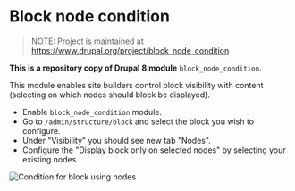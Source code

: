 # Block node condition

> NOTE: Project is maintained at https://www.drupal.org/project/block_node_condition

**This is a repository copy of Drupal 8 module** `block_node_condition`.

This module enables site builders control block visibility with content (selecting on which nodes should block be displayed).

- Enable `block_node_condition` module.
- Go to `/admin/structure/block` and select the block you wish to configure.
- Under "Visibility" you should see new tab "Nodes".
- Configure the "Display block only on selected nodes" by selecting your existing nodes.

![Condition for block using nodes](https://www.drupal.org/files/project-images/block_node_condition.png)
